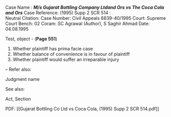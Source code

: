 Case Name : ***M/s Gujarat Bottling Company Ltdand Ors vs The Coca Cola and Ors***
Case Reference: (1995) Supp 2 SCR 514 :  
Neutral Citation:
Case Number: Civil Appeals 6839-40/1995
Court: Supreme Court
Bench: 02
Coram: SC Agrawal (Author), S Saghir Ahmad
Date: 04.08.1995

Test, object - (**Page 551**)
1. Whether plaintiff has prima facie case
2. Whether balance of convenience is in favour of plaintiff 
3. Whether plaintiff would suffer an irreparable injury



–
Refer also:

Judgment name

See also:
 
Act, Section

PDF:
[[Gujarat Bottling Co Ltd vs Coca Cola, (1995) Supp 2 SCR 514.pdf]]